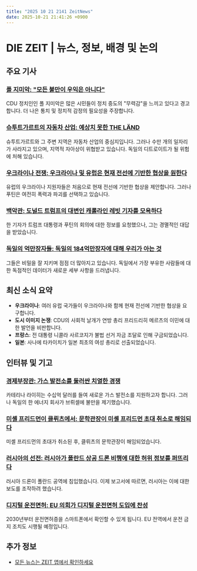 ```yaml
---
title: "2025 10 21 2141 ZeitNews"
date: 2025-10-21 21:41:26 +0900
---
```


# DIE ZEIT | 뉴스, 정보, 배경 및 논의

## 주요 기사 

### [폴 지미악: "모든 불만이 우익은 아니다"](https://www.zeit.de/politik/deutschland/2025-10/paul-ziemiak-cdu-afd-nrw)
CDU 정치인인 폴 지미악은 많은 시민들이 정치 중도의 "무력감"을 느끼고 있다고 경고합니다. 더 나은 통치 및 정치적 감정의 필요성을 주장합니다. 

### [슈투트가르트의 자동차 산업: 예상치 못한 THE LÄND](https://www.zeit.de/mobilitaet/2025-10/autoindustrie-stuttgart-krise-stellenabbau-unternehmen)
슈투트가르트와 그 주변 지역은 자동차 산업의 중심지입니다. 그러나 수만 개의 일자리가 사라지고 있으며, 지역적 자아상이 위협받고 있습니다. 독일의 디트로이트가 될 위험에 처해 있습니다. 

### [우크라이나 전쟁: 우크라이나 및 유럽은 현재 전선에 기반한 협상을 원한다](https://www.zeit.de/politik/ausland/2025-10/ukraine-krieg-verhandlungen-russland-trump-eu-staatschefs-regierungschefs)
유럽의 우크라이나 지원자들은 처음으로 현재 전선에 기반한 협상을 제안합니다. 그러나 푸틴은 여전히 폭력과 파괴를 선택하고 있습니다. 

### [백악관: 도널드 트럼프의 대변인 캐롤라인 레빗 기자를 모욕하다](https://www.zeit.de/politik/ausland/2025-10/leavitt-beleidigt-journalist-weisses-haus-trump)
한 기자가 트럼프 대통령과 푸틴의 회의에 대한 정보를 요청했으나, 그는 경멸적인 대답을 받았습니다. 

### [독일의 억만장자들: 독일의 184억만장자에 대해 우리가 아는 것](https://www.zeit.de/geld/2025-10/milliardaere-deutschland-reichste-deutsche-vermoegen-unternehmer)
그들은 비밀을 잘 지키며 점점 더 많아지고 있습니다. 독일에서 가장 부유한 사람들에 대한 독점적인 데이터가 새로운 세부 사항을 드러냅니다. 

## 최신 소식 요약 
- **우크라이나**: 여러 유럽 국가들이 우크라이나와 함께 현재 전선에 기반한 협상을 요구합니다. 
- **도시 이미지 논쟁**: CDU의 사회적 날개가 연방 총리 프리드리히 메르츠의 이민에 대한 발언을 비판합니다. 
- **프랑스**: 전 대통령 니콜라 사르코지가 불법 선거 자금 조달로 인해 구금되었습니다. 
- **일본**: 사나에 타카이치가 일본 최초의 여성 총리로 선출되었습니다. 

## 인터뷰 및 기고 

### [경제부장관: 가스 발전소를 둘러싼 치열한 경쟁](https://www.zeit.de/wirtschaft/2025-10/katherina-reiche-gaskraftwerke-energiewende-beschwerde-foerderungen)
카테리나 라이히는 수십억 달러를 들여 새로운 가스 발전소를 지원하고자 합니다. 그러나 독일의 한 에너지 회사가 브뤼셀에 불만을 제기했습니다. 

### [미셸 프리드먼이 클뤼츠에서: 문학관장이 미셸 프리드먼 초대 취소로 해임되다](https://www.zeit.de/gesellschaft/zeitgeschehen/2025-10/michel-friedman-kluetz-literaturhaus-uwe-johnson-freistellung-gxe)
미셸 프리드먼의 초대가 취소된 후, 클뤼츠의 문학관장이 해임되었습니다. 

### [러시아의 선전: 러시아가 폴란드 상공 드론 비행에 대한 허위 정보를 퍼뜨리다](https://www.zeit.de/digital/internet/2025-10/russische-propaganda-drohnen-polen-berichterstattung-desinformation)
러시아 드론이 폴란드 공역에 침입했습니다. 이제 보고서에 따르면, 러시아는 이에 대한 보도를 조작하려 했습니다. 

### [디지털 운전면허: EU 의회가 디지털 운전면허 도입에 찬성](https://www.zeit.de/mobilitaet/2025-10/digitaler-fuehrerschein-eu-smartphone)
2030년부터 운전면허증을 스마트폰에서 확인할 수 있게 됩니다. EU 전역에서 운전 금지 조치도 시행될 예정입니다. 

## 추가 정보 
- [모든 뉴스는 ZEIT 앱에서 확인하세요](https://www.zeit.de/administratives/zeit-online-app-ios-android)